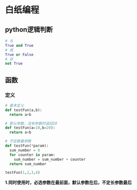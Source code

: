 # 白纸编程
## python逻辑判断
```python
# 与
True and True
# 或
True or False
# 非
not True
```

## 函数
### 定义
```python
# 基本定义
def testFun(a,b):
  return a+b

# 默认参数，没有参数时返回20
def testFun(a=10,b=20):
  return a+b

# 不定数量参数
def testFun(*param):
  sum_number = 0
  for counter in param:
    sum_number = sum_number + counter
  return sum_number

testFun(1,2,3,4)
```
**1.同时使用时，必选参数在最前面，默认参数在后，不定长参数最后**
